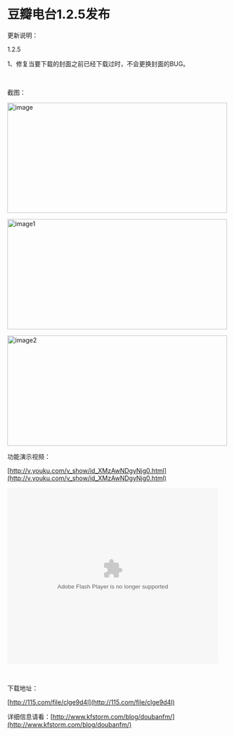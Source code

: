 # 豆瓣电台1.2.5发布

更新说明：

1.2.5

1、修复当要下载的封面之前已经下载过时，不会更换封面的BUG。

<!--more--><p>&#160;

截图：

[<img style="background-image: none; border-bottom: 0px; border-left: 0px; padding-left: 0px; padding-right: 0px; display: inline; border-top: 0px; border-right: 0px; padding-top: 0px" title="image" border="0" alt="image" src="/attachment/upblog/images/1.2.5_1396F/image_thumb.jpg" width="500" height="251" />](/attachment/upblog/images/1.2.5_1396F/image.jpg)

[<img style="background-image: none; border-bottom: 0px; border-left: 0px; padding-left: 0px; padding-right: 0px; display: inline; border-top: 0px; border-right: 0px; padding-top: 0px" title="image1" border="0" alt="image1" src="/attachment/upblog/images/1.2.5_1396F/image1_thumb.jpg" width="500" height="251" />](/attachment/upblog/images/1.2.5_1396F/image1.jpg)

[<img style="background-image: none; border-bottom: 0px; border-left: 0px; padding-left: 0px; padding-right: 0px; display: inline; border-top: 0px; border-right: 0px; padding-top: 0px" title="image2" border="0" alt="image2" src="/attachment/upblog/images/1.2.5_1396F/image2_thumb.jpg" width="500" height="251" />](/attachment/upblog/images/1.2.5_1396F/image2.jpg)

功能演示视频：

[http://v.youku.com/v_show/id_XMzAwNDgyNjg0.html](http://v.youku.com/v_show/id_XMzAwNDgyNjg0.html)

<embed src="http://player.youku.com/player.php/sid/XMzAwNDgyNjg0/v.swf" allowFullScreen="true" quality="high" width="480" height="400" align="middle" allowScriptAccess="always" type="application/x-shockwave-flash"></embed>   <p>&#160;

下载地址：

[http://115.com/file/clge9d4l](http://115.com/file/clge9d4l)

详细信息请看：[http://www.kfstorm.com/blog/doubanfm/](http://www.kfstorm.com/blog/doubanfm/)

